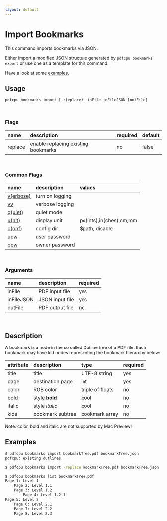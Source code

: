 ```yaml
---
layout: default
---
```


# Import Bookmarks

This command imports bookmarks via JSON.

Either import a modified JSON structure generated by `pdfcpu bookmarks export`
or use one as a template for this command.

Have a look at some [examples](#examples).

## Usage

```
pdfcpu bookmarks import [-r(eplace)] inFile inFileJSON [outFile]
```

<br>

### Flags

| name      | description    | required | default
|:----------|:---------------|:---------|:-------
| replace   | enable replacing existing bookmarks        | no       | false

<br>

### Common Flags

| name                                            | description     | values
|:------------------------------------------------|:----------------|:-------
| [v(erbose)](../getting_started/common_flags.md) | turn on logging |
| [vv](../getting_started/common_flags.md)        | verbose logging |
| [q(uiet)](../getting_started/common_flags.md)   | quiet mode      |
| [u(nit)](../getting_started/common_flags.md)    | display unit    | po(ints),in(ches),cm,mm
| [c(onf)](../getting_started/common_flags.md)       | config dir      | $path, disable
| [upw](../getting_started/common_flags.md)          | user password   |
| [opw](../getting_started/common_flags.md)          | owner password  |

<br>

### Arguments

| name         | description         | required
|:-------------|:--------------------|:--------
| inFile       | PDF input file      | yes
| inFileJSON   | JSON input file      | yes
| outFile      | PDF output file     | no

<br>


## Description
A bookmark is a node in the so called Outline tree of a PDF file.
Each bookmark may have kid nodes representing the bookmark hierarchy below:

| attribute  | description      | type   | required
|:-----------|:-----------------|:-------|:--------
| title      | title            | UTF-8 string | yes
| page       | destination page |  int   | yes
| color      | RGB color        | triple of floats | no
| bold       | style **bold**   |  bool  | no
| italic     | style *italic*   |  bool  | no
| kids       | bookmark subtree | bookmark array | no

Note: color, bold and italic are not supported by Mac Preview!


## Examples

```sh
$ pdfcpu bookmarks import bookmarkTree.pdf bookmarkTree.json
pdfcpu: existing outlines

$ pdfcpu bookmarks import -replace bookmarkTree.pdf bookmarkTree.json

$ pdfcpu bookmarks list bookmarkTree.pdf
Page 1: Level 1
    Page 2: Level 1.1
    Page 3: Level 1.2
        Page 4: Level 1.2.1
Page 5: Level 2
    Page 6: Level 2.1
    Page 7: Level 2.2
    Page 8: Level 2.3
```
